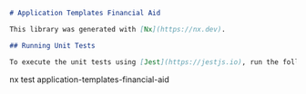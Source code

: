 ```markdown
# Application Templates Financial Aid

This library was generated with [Nx](https://nx.dev).

## Running Unit Tests

To execute the unit tests using [Jest](https://jestjs.io), run the following command:

```
nx test application-templates-financial-aid
```
```